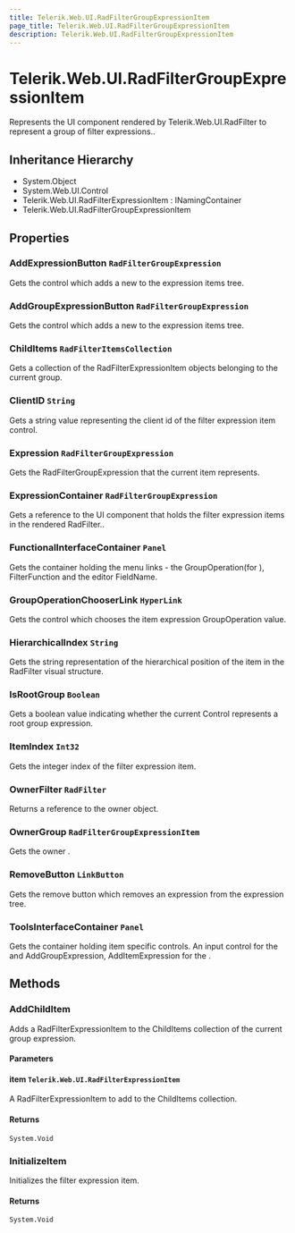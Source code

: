 ```yaml
---
title: Telerik.Web.UI.RadFilterGroupExpressionItem
page_title: Telerik.Web.UI.RadFilterGroupExpressionItem
description: Telerik.Web.UI.RadFilterGroupExpressionItem
---
```


# Telerik.Web.UI.RadFilterGroupExpressionItem

Represents the UI component rendered by Telerik.Web.UI.RadFilter to represent 
            a group of filter expressions..

## Inheritance Hierarchy

* System.Object
* System.Web.UI.Control
* Telerik.Web.UI.RadFilterExpressionItem : INamingContainer
* Telerik.Web.UI.RadFilterGroupExpressionItem

## Properties

###  AddExpressionButton `RadFilterGroupExpression`

Gets the  control which adds a new 
            to the  expression items tree.

###  AddGroupExpressionButton `RadFilterGroupExpression`

Gets the  control which adds a new 
            to the  expression items tree.

###  ChildItems `RadFilterItemsCollection`

Gets a collection of the RadFilterExpressionItem objects belonging to the current group.

###  ClientID `String`

Gets a string value representing the client id of the filter expression item control.

###  Expression `RadFilterGroupExpression`

Gets the RadFilterGroupExpression that the current item represents.

###  ExpressionContainer `RadFilterGroupExpression`

Gets a reference to the UI component that holds the filter expression items in the 
            rendered RadFilter..

###  FunctionalInterfaceContainer `Panel`

Gets the container holding the menu links - the GroupOperation(for ),
            FilterFunction and the editor FieldName.

###  GroupOperationChooserLink `HyperLink`

Gets the  control which chooses the item expression GroupOperation value.

###  HierarchicalIndex `String`

Gets the string representation of the hierarchical position of the item in the RadFilter visual structure.

###  IsRootGroup `Boolean`

Gets a boolean value indicating whether the current Control represents a root group expression.

###  ItemIndex `Int32`

Gets the integer index of the filter expression item.

###  OwnerFilter `RadFilter`

Returns a reference to the owner  object.

###  OwnerGroup `RadFilterGroupExpressionItem`

Gets the owner .

###  RemoveButton `LinkButton`

Gets the  remove button which removes an expression from the  expression tree.

###  ToolsInterfaceContainer `Panel`

Gets the container holding item specific controls. An input control for the 
            and AddGroupExpression, AddItemExpression for the .

## Methods

###  AddChildItem

Adds a RadFilterExpressionItem to the ChildItems collection of the current group expression.

#### Parameters

#### item `Telerik.Web.UI.RadFilterExpressionItem`

A RadFilterExpressionItem to add to the ChildItems collection.

#### Returns

`System.Void` 

###  InitializeItem

Initializes the filter expression item.

#### Returns

`System.Void` 

